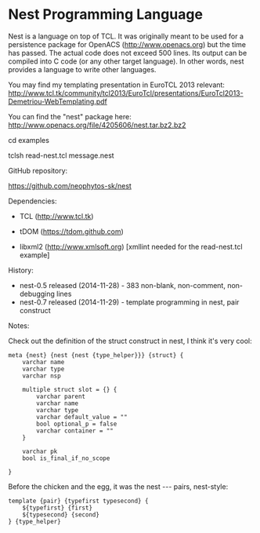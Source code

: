 Nest Programming Language
=========================

Nest is a language on top of TCL. It was originally meant to be used for a persistence package for OpenACS
(http://www.openacs.org) but the time has passed. The actual code does not exceed 500 lines. Its output can be compiled
into C code (or any other target language). In other words, nest provides a language to write other languages.

You may find my templating presentation in EuroTCL 2013 relevant:
http://www.tcl.tk/community/tcl2013/EuroTcl/presentations/EuroTcl2013-Demetriou-WebTemplating.pdf

You can find the "nest" package here:
http://www.openacs.org/file/4205606/nest.tar.bz2.bz2


cd examples

tclsh read-nest.tcl message.nest



GitHub repository:

https://github.com/neophytos-sk/nest


Dependencies: 

* TCL (http://www.tcl.tk)

* tDOM (https://tdom.github.com)

* libxml2 (http://www.xmlsoft.org) [xmllint needed for the read-nest.tcl example]


History:

* nest-0.5 released (2014-11-28) - 383 non-blank, non-comment, non-debugging lines
* nest-0.7 released (2014-11-29) - template programming in nest, pair construct

Notes:

Check out the definition of the struct construct in nest, I think it's very cool:

    meta {nest} {nest {nest {type_helper}}} {struct} {
        varchar name
        varchar type
        varchar nsp

        multiple struct slot = {} {
            varchar parent
            varchar name
            varchar type
            varchar default_value = ""
            bool optional_p = false
            varchar container = ""
        }

        varchar pk
        bool is_final_if_no_scope

    }

Before the chicken and the egg, it was the nest --- pairs, nest-style:

    template {pair} {typefirst typesecond} {
        ${typefirst} {first}
        ${typesecond} {second}
    } {type_helper}

